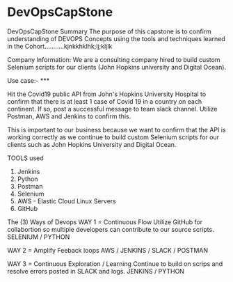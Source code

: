 # DevOpsCapStone
DevOpsCapStone Summary
The purpose of this capstone is to confirm understanding of DEVOPS Concepts using the tools and techniques learned in the Cohort...........kjnkkhklhk;lj;kljlk

Company Information:
We are a consulting company hired to build custom Selenium scripts for our clients (John Hopkins university and Digital Ocean).

Use case:- *** 

Hit the Covid19 public API from John's Hopkins University Hospital to confirm that there is at least 1 case of Covid 19 in a country on each continent.  If so, post a successful message to team slack channel.  Utilize Postman, AWS and Jenkins to confirm this.

This is important to our business because we want to confirm that the API is working correctly as we continue to build custom Selenium scripts for our clients such as John Hopkins University and Digital Ocean. 


TOOLS used

1. Jenkins
2. Python
3. Postman
4. Selenium
5. AWS - Elastic Cloud Linux Servers
6. GitHub

The (3) Ways of Devops
 WAY 1 = Continuous Flow
 Utilize GitHub for collabortion so multiple developers can contribute to our source scripts. 
 SELENIUM / PYTHON

 WAY 2 = Amplify Feeback loops 
 AWS / JENKINS / SLACK / POSTMAN


 WAY 3 = Continuous Exploration / Learning 
 Continue to build on scrips and resolve errors posted in SLACK and logs. 
 JENKINS / PYTHON 

